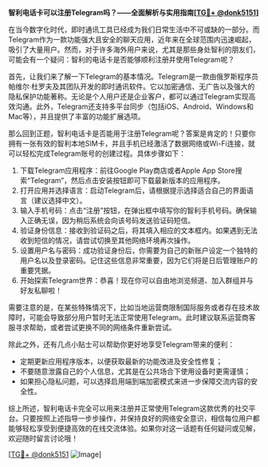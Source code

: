 **智利电话卡可以注册Telegram吗？——全面解析与实用指南[[TG💪+ @donk5151](https://t.me/s/donk5151)]**

在当今数字化时代，即时通讯工具已经成为我们日常生活中不可或缺的一部分。而Telegram作为一款功能强大且安全的聊天应用，近年来在全球范围内迅速崛起，吸引了大量用户。然而，对于许多海外用户来说，尤其是那些身处智利的朋友们，可能会有一个疑问：智利的电话卡是否能够顺利注册并使用Telegram呢？

首先，让我们来了解一下Telegram的基本情况。Telegram是一款由俄罗斯程序员帕维尔·杜罗夫及其团队开发的即时通讯软件。它以加密通信、无广告以及强大的隐私保护功能著称。无论是个人用户还是企业客户，都可以通过Telegram实现高效沟通。此外，Telegram还支持多平台同步（包括iOS、Android、Windows和Mac等），并且提供了丰富的功能扩展选项。

那么回到正题，智利电话卡是否能用于注册Telegram呢？答案是肯定的！只要你拥有一张有效的智利本地SIM卡，并且手机已经激活了数据网络或Wi-Fi连接，就可以轻松完成Telegram账号的创建过程。具体步骤如下：

1. 下载Telegram应用程序：前往Google Play商店或者Apple App Store搜索“Telegram”，然后点击安装按钮即可下载最新版本的应用程序。
2. 打开应用并选择语言：启动Telegram后，请根据提示选择适合自己的界面语言（建议选择中文）。
3. 输入手机号码：点击“注册”按钮，在弹出框中填写你的智利手机号码。确保输入正确无误，因为稍后系统会向该号码发送验证码短信。
4. 验证身份信息：接收到验证码之后，将其填入相应的文本框内。如果遇到无法收到短信的情况，请尝试切换至其他网络环境再次操作。
5. 设置用户名与密码：成功验证身份后，你需要为自己的新账户设定一个独特的用户名以及登录密码。记住这些信息非常重要，因为它们将是日后管理账户的重要凭据。
6. 开始探索Telegram世界：恭喜！现在你可以自由地浏览频道、加入群组并与好友私聊啦！

需要注意的是，在某些特殊情况下，比如当地运营商限制国际服务或者存在技术故障时，可能会导致部分用户暂时无法正常使用Telegram。此时建议联系运营商客服寻求帮助，或者尝试更换不同的网络条件重新尝试。

除此之外，还有几点小贴士可以帮助你更好地享受Telegram带来的便利：
- 定期更新应用程序版本，以便获取最新的功能改进及安全性修复；
- 不要随意泄露自己的个人信息，尤其是在公共场合下使用设备时更需谨慎；
- 如果担心隐私问题，可以选择启用端到端加密模式来进一步保障交流内容的安全性。

综上所述，智利电话卡完全可以用来注册并正常使用Telegram这款优秀的社交平台。只要按照上述指导一步步操作，并保持良好的网络安全意识，相信每位用户都能够轻松享受到便捷高效的在线交流体验。如果你对这一话题有任何疑问或见解，欢迎随时留言讨论哦！

[[TG💪+ @donk5151](https://t.me/s/donk5151) ![Image](https://i.postimg.cc/rwNCRYN7/Snipaste-2025-04-30-17-27-05.png)]